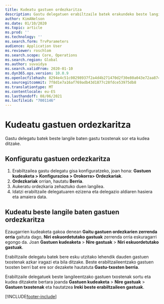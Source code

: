 ```yaml
---
title: Kudeatu gastuen ordezkaritza
description: Gastu delegatuen erabiltzaile batek erakundeko beste langile baten gastuen txostenak sor eta kudea ditzake.
author: KimANelson
ms.date: 01/10/2020
ms.topic: article
ms.prod: ''
ms.technology: ''
ms.search.form: TrvParameters
audience: Application User
ms.reviewer: roschlom
ms.search.scope: Core, Operations
ms.search.region: Global
ms.author: suvaidya
ms.search.validFrom: 2020-01-10
ms.dyn365.ops.version: 10.0.9
ms.openlocfilehash: 8294e4c51c08298937f2a4d4b271470d2f30e80a043e72aa874aa91306ac6712
ms.sourcegitcommit: 7f8d1e7a16af769adb43d1877c28fdce53975db8
ms.translationtype: MT
ms.contentlocale: eu-ES
ms.lasthandoff: 08/06/2021
ms.locfileid: "7001146"
---
```

# <a name="manage-expense-delegation"></a>Kudeatu gastuen ordezkaritza

Gastu delegatu batek beste langile baten gastu txostenak sor eta kudea ditzake.

## <a name="configure-expense-delegation"></a>Konfiguratu gastuen ordezkaritza

1. Erabiltzailea gastu delegatu gisa konfiguratzeko, joan hona: **Gastuen kudeaketa > Konfigurazioa > Orokorra> Ordezkariak**.
2. **Ordezkariak** orrian, hautatu **Berria**.
3. Aukeratu ordezkaria zehaztuko duen langilea. 
4. Idatzi erabiltzaile delegatuaren ezizena eta delegazio aldiaren hasiera eta amaiera data.

## <a name="manage-expense-delegation-for-another-employee"></a>Kudeatu beste langile baten gastuen ordezkaritza

Ezaugarrien kudeaketa gakoa denean **Gaitu gastuen ordezkarien zerrenda orria** gaituta dago, **Niri eskuordetutako gastuak** zerrenda orria eskuragarri egongo da. Joan **Gastuen kudeaketa** > **Nire gastuak** > **Niri eskuordetutako gastuak**.

Erabiltzaile delegatu batek bere esku utzitako lehendik dauden gastuen txostenak azkar iragazi eta bila ditzake. Beste erabiltzaileentzako gastuen txosten berri bat ere sor dezakete hautatuta **Gastu-txosten berria**.

Erabiltzaile delegatuek beste langileentzako gastuen txostenak sortu eta kudea ditzakete bertara joanda **Gastuen kudeaketa** > **Nire gastuak** > **Gastuen txostenak** eta hautatzea **Ireki beste erabiltzaileen gastuak**.


[!INCLUDE[footer-include](../includes/footer-banner.md)]
